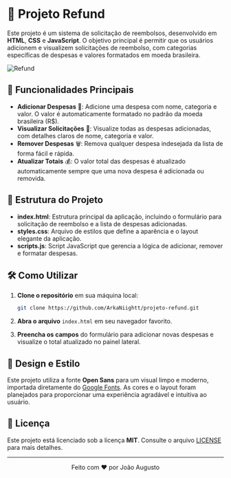 # 🌟 Projeto Refund

Este projeto é um sistema de solicitação de reembolsos, desenvolvido em **HTML**, **CSS** e **JavaScript**. O objetivo principal é permitir que os usuários adicionem e visualizem solicitações de reembolso, com categorias específicas de despesas e valores formatados em moeda brasileira.

![Refund](https://i.imgur.com/rKQ8gp1.png)

## 🚀 Funcionalidades Principais

- **Adicionar Despesas** 📝: Adicione uma despesa com nome, categoria e valor. O valor é automaticamente formatado no padrão da moeda brasileira (R$).
- **Visualizar Solicitações** 👀: Visualize todas as despesas adicionadas, com detalhes claros de nome, categoria e valor.
- **Remover Despesas** 🗑️: Remova qualquer despesa indesejada da lista de forma fácil e rápida.
- **Atualizar Totais** 💰: O valor total das despesas é atualizado automaticamente sempre que uma nova despesa é adicionada ou removida.

## 📁 Estrutura do Projeto

- **index.html**: Estrutura principal da aplicação, incluindo o formulário para solicitação de reembolso e a lista de despesas adicionadas.
- **styles.css**: Arquivo de estilos que define a aparência e o layout elegante da aplicação.
- **scripts.js**: Script JavaScript que gerencia a lógica de adicionar, remover e formatar despesas.

## 🛠️ Como Utilizar

1. **Clone o repositório** em sua máquina local:
   ```sh
   git clone https://github.com/ArkaNiightt/projeto-refund.git
   ```

2. **Abra o arquivo** `index.html` em seu navegador favorito.

3. **Preencha os campos** do formulário para adicionar novas despesas e visualize o total atualizado no painel lateral.

## 🎨 Design e Estilo

Este projeto utiliza a fonte **Open Sans** para um visual limpo e moderno, importada diretamente do [Google Fonts](https://fonts.google.com/). As cores e o layout foram planejados para proporcionar uma experiência agradável e intuitiva ao usuário.

## 📝 Licença

Este projeto está licenciado sob a licença **MIT**. Consulte o arquivo [LICENSE](LICENSE) para mais detalhes.

---

<p align="center">Feito com ❤️ por João Augusto</p>

